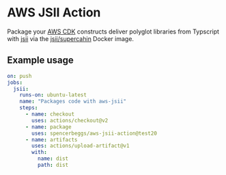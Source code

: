 # AWS JSII Action

Package your [AWS CDK](https://aws.amazon.com/cdk/) constructs deliver polyglot libraries from Typscript with [jsii](https://github.com/aws/jsii) via the [jsii/supercahin](https://hub.docker.com/r/jsii/superchain) Docker image.

## Example usage

```yml
on: push
jobs:
  jsii:
    runs-on: ubuntu-latest
    name: "Packages code with aws-jsii"
    steps:
      - name: checkout
        uses: actions/checkout@v2
      - name: package
        uses: spencerbeggs/aws-jsii-action@test20
      - name: artifacts
        uses: actions/upload-artifact@v1
        with:
          name: dist
          path: dist
```

